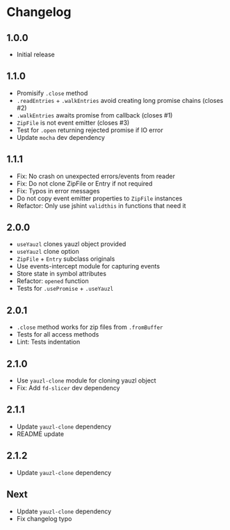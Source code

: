 # Changelog

## 1.0.0

* Initial release

## 1.1.0

* Promisify `.close` method
* `.readEntries` + `.walkEntries` avoid creating long promise chains (closes #2)
* `.walkEntries` awaits promise from callback (closes #1)
* `ZipFile` is not event emitter (closes #3)
* Test for `.open` returning rejected promise if IO error
* Update `mocha` dev dependency

## 1.1.1

* Fix: No crash on unexpected errors/events from reader
* Fix: Do not clone ZipFile or Entry if not required
* Fix: Typos in error messages
* Do not copy event emitter properties to `ZipFile` instances
* Refactor: Only use jshint `validthis` in functions that need it

## 2.0.0

* `useYauzl` clones yauzl object provided
* `useYauzl` clone option
* `ZipFile` + `Entry` subclass originals
* Use events-intercept module for capturing events
* Store state in symbol attributes
* Refactor: `opened` function
* Tests for `.usePromise` + `.useYauzl`

## 2.0.1

* `.close` method works for zip files from `.fromBuffer`
* Tests for all access methods
* Lint: Tests indentation

## 2.1.0

* Use `yauzl-clone` module for cloning yauzl object
* Fix: Add `fd-slicer` dev dependency

## 2.1.1

* Update `yauzl-clone` dependency
* README update

## 2.1.2

* Update `yauzl-clone` dependency

## Next

* Update `yauzl-clone` dependency
* Fix changelog typo
